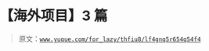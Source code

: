 # 【海外项目】3 篇

> 原文：[`www.yuque.com/for_lazy/thfiu8/lf4gnq5r654q54f4`](https://www.yuque.com/for_lazy/thfiu8/lf4gnq5r654q54f4)



